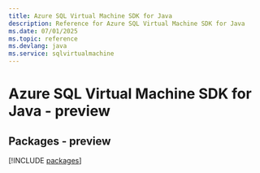```yaml
---
title: Azure SQL Virtual Machine SDK for Java
description: Reference for Azure SQL Virtual Machine SDK for Java
ms.date: 07/01/2025
ms.topic: reference
ms.devlang: java
ms.service: sqlvirtualmachine
---
```

# Azure SQL Virtual Machine SDK for Java - preview
## Packages - preview
[!INCLUDE [packages](sql-virtual-machine-index.md)]